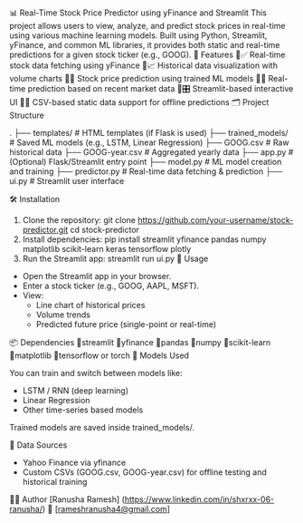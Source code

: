 📊 Real-Time Stock Price Predictor using yFinance and Streamlit
This project allows users to view, analyze, and predict stock prices in real-time using various machine learning models. Built using Python, Streamlit, yFinance, and common ML libraries, it provides both static and real-time predictions for a given stock ticker (e.g., GOOG).
🚀 Features
✅ Real-time stock data fetching using yFinance
📈 Historical data visualization with volume charts
🧠 Stock price prediction using trained ML models
🔄 Real-time prediction based on recent market data
🎛️ Streamlit-based interactive UI
💾 CSV-based static data support for offline predictions
🗂️ Project Structure

.
├── templates/           # HTML templates (if Flask is used)
├── trained_models/      # Saved ML models (e.g., LSTM, Linear Regression)
├── GOOG.csv             # Raw historical data
├── GOOG-year.csv        # Aggregated yearly data
├── app.py               # (Optional) Flask/Streamlit entry point
├── model.py             # ML model creation and training
├── predictor.py         # Real-time data fetching & prediction
├── ui.py                # Streamlit user interface

🛠️ Installation
1. Clone the repository:
git clone https://github.com/your-username/stock-predictor.git
cd stock-predictor
2. Install dependencies:
pip install streamlit yfinance pandas numpy matplotlib scikit-learn keras tensorflow plotly
3. Run the Streamlit app:
streamlit run ui.py
📌 Usage

- Open the Streamlit app in your browser.
- Enter a stock ticker (e.g., GOOG, AAPL, MSFT).
- View:
  - Line chart of historical prices
  - Volume trends
  - Predicted future price (single-point or real-time)

📦 Dependencies
streamlit
yfinance
pandas
numpy
scikit-learn
matplotlib
tensorflow or torch
🧠 Models Used

You can train and switch between models like:
- LSTM / RNN (deep learning)
- Linear Regression
- Other time-series based models

Trained models are saved inside trained_models/.

📅 Data Sources

- Yahoo Finance via yfinance
- Custom CSVs (GOOG.csv, GOOG-year.csv) for offline testing and historical training

🧑‍💻 Author
[Ranusha Ramesh]
(https://www.linkedin.com/in/shxrxx-06-ranusha/)
📧 [rameshranusha4@gmail.com]
